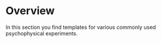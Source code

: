 # Overview

In this section you find templates for various commonly used psychophysical experiments.
